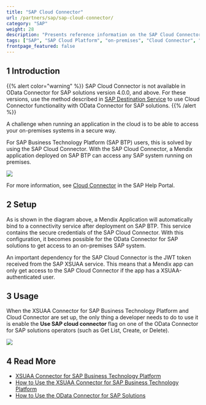 ```yaml
---
title: "SAP Cloud Connector"
url: /partners/sap/sap-cloud-connector/
category: "SAP"
weight: 28
description: "Presents reference information on the SAP Cloud Connector."
tags: ["SAP", "SAP Cloud Platform", "on-premises", "Cloud Connector", "Destination Services", "SAP BTP", "SAP Business Technology Platform"]
frontpage_featured: false
---
```


## 1 Introduction

{{% alert color="warning" %}}
SAP Cloud Connector is not available in OData Connector for SAP solutions version 4.0.0, and above. For these versions, use the method described in [SAP Destination Service](sap-destination-service) to use Cloud Connector functionality with OData Connector for SAP solutions.
{{% /alert %}}

A challenge when running an application in the cloud is to be able to access your on-premises systems in a secure way.

For SAP Business Technology Platform (SAP BTP) users, this is solved by using the SAP Cloud Connector. With the SAP Cloud Connector, a Mendix application deployed on SAP BTP can access any SAP system running on premises.

![](/attachments/partners/sap/sap-cloud-connector/connectivity-service.png)

For more information, see [Cloud Connector](https://help.sap.com/viewer/cca91383641e40ffbe03bdc78f00f681/Cloud/en-US/e6c7616abb5710148cfcf3e75d96d596.html
) in the SAP Help Portal.

## 2 Setup

As is shown in the diagram above, a Mendix Application will automatically bind to a connectivity service after deployment on SAP BTP. This service contains the secure credentials of the SAP Cloud Connector. With this configuration, it becomes possible  for the OData Connector for SAP solutions to get access to an on-premises SAP system.

An important dependency for the SAP Cloud Connector is the JWT token received from the SAP XSUAA service. This means that a Mendix app can only get access to the SAP Cloud Connector if the app has a XSUAA-authenticated user.

## 3 Usage

When the XSUAA Connector for SAP Business Technology Platform and Cloud Connector are set up, the only thing a developer needs to do to use it is enable the **Use SAP cloud connector** flag on one of the OData Connector for SAP solutions operators (such as Get List, Create, or Delete).

![](/attachments/partners/sap/sap-cloud-connector/cloud-connector.png)

## 4 Read More

* [XSUAA Connector for SAP Business Technology Platform](sap-xsuaa-connector)
* [How to Use the XSUAA Connector for SAP Business Technology Platform](/partners/sap/use-sap-xsuaa-connector)
* [How to Use the OData Connector for SAP Solutions](/partners/sap/use-sap-odata-connector)
